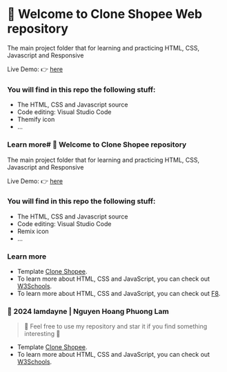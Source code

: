 # :sparkling_heart: Welcome to Clone Shopee Web repository

The main project folder that for learning and practicing HTML, CSS, Javascript and Responsive

Live Demo: :point_right: [here]([https://lamdayne.github.io/clone-shopee/])

### You will find in this repo the following stuff:
* The HTML, CSS and Javascript source
* Code editing: Visual Studio Code
* Themify icon
* ...
### Learn more# :sparkling_heart: Welcome to Clone Shopee repository

The main project folder that for learning and practicing HTML, CSS, Javascript and Responsive

Live Demo: :point_right: [here](https://lamdayne.github.io/clone-shopee/)

### You will find in this repo the following stuff:
* The HTML, CSS and Javascript source
* Code editing: Visual Studio Code
* Remix icon
* ...
### Learn more
- Template [Clone Shopee](https://www.w3schools.com/w3css/tryw3css_templates_band.htm).
- To learn more about HTML, CSS and JavaScript, you can check out [W3Schools](https://www.w3schools.com/).
- To learn more about HTML, CSS and JavaScript, you can check out [F8](https://fullstack.edu.vn/).

### 📖 2024 lamdayne | Nguyen Hoang Phuong Lam
> :love_you_gesture: Feel free to use my repository and star it if you find something interesting :love_you_gesture:
- Template [Clone Shopee](https://www.w3schools.com/w3css/tryw3css_templates_band.htm).
- To learn more about HTML, CSS and JavaScript, you can check out [W3Schools](https://www.w3schools.com/).
